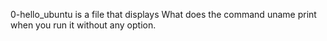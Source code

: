 0-hello_ubuntu is a file that displays What does the command uname print when you run it without any option.
